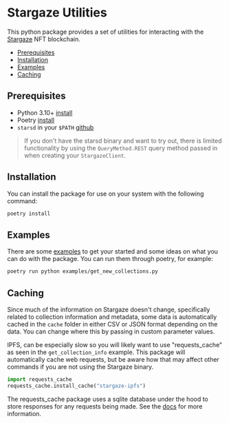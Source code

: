 # Stargaze Utilities

This python package provides a set of utilities for interacting with the [Stargaze](https://www.stargaze.zone/) NFT blockchain.

- [Prerequisites](#prerequisites)
- [Installation](#installation)
- [Examples](#examples)
- [Caching](#caching)

## Prerequisites

- Python 3.10+ [install](https://www.python.org/downloads/)
- Poetry [install](https://python-poetry.org/docs/master/#installation)
- `starsd` in your `$PATH` [github](https://github.com/public-awesome/stargaze)

> If you don't have the starsd binary and want to try out, there is limited functionality by using the `QueryMethod.REST` query method passed in when creating your `StargazeClient`.

## Installation

You can install the package for use on your system with the following command:

```sh
poetry install
```

## Examples

There are some [examples](./examples) to get your started and some ideas on what you can do with the package. You can run them through poetry, for example:

```sh
poetry run python examples/get_new_collections.py
```

## Caching

Since much of the information on Stargaze doesn't change, specifically related to collection information and metadata, some data is automatically cached in the `cache` folder in either CSV or JSON format depending on the data. You can change where this by passing in custom parameter values.

IPFS, can be especially slow so you will likely want to use "requests_cache" as seen in the `get_collection_info` example. This package will automatically cache web requests, but be aware how that may affect other commands if you are not using the Stargaze binary.

```py
import requests_cache
requests_cache.install_cache("stargaze-ipfs")
```

The requests_cache package uses a sqlite database under the hood to store responses for any requests being made. See the [docs](https://requests-cache.readthedocs.io/en/stable/) for more information.
